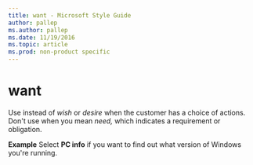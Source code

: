 ```yaml
---
title: want - Microsoft Style Guide
author: pallep
ms.author: pallep
ms.date: 11/19/2016
ms.topic: article
ms.prod: non-product specific
---
```


# want

Use instead of *wish* or *desire* when the customer has a choice of actions. Don't use when you mean *need,* which indicates a requirement or obligation.

**Example** Select **PC info** if you want to find out what version of Windows you're running.
